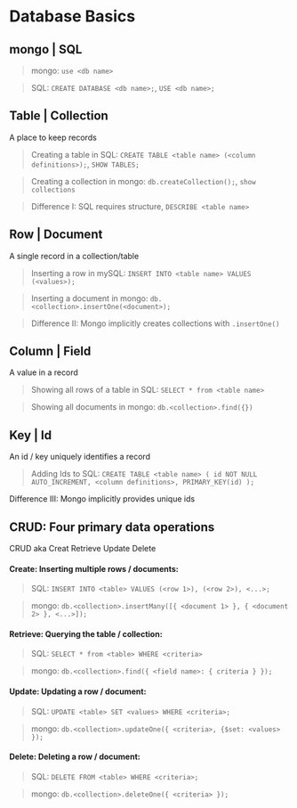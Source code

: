 # Database Basics

## mongo | SQL

> mongo: `use <db name>`

> SQL: `CREATE DATABASE <db name>;`, `USE <db name>;`

## Table | Collection

A place to keep records

> Creating a table in SQL:
> `CREATE TABLE <table name> (<column definitions>);`, `SHOW TABLES;`

> Creating a collection in mongo: `db.createCollection();`, `show collections`

> Difference I: SQL requires structure, `DESCRIBE <table name>`

## Row | Document

A single record in a collection/table

> Inserting a row in mySQL: `INSERT INTO <table name> VALUES (<values>);`

> Inserting a document in mongo: `db.<collection>.insertOne(<document>);`

> Difference II: Mongo implicitly creates collections with `.insertOne()`

## Column | Field

A value in a record

> Showing all rows of a table in SQL: `SELECT * from <table name>`

> Showing all documents in mongo: `db.<collection>.find({})`

## Key | Id

An id / key uniquely identifies a record

> Adding Ids to SQL:
> `CREATE TABLE <table name> ( id NOT NULL AUTO_INCREMENT, <column definitions>, PRIMARY_KEY(id) );`

Difference III: Mongo implicitly provides unique ids

## CRUD: Four primary data operations

CRUD aka Creat Retrieve Update Delete

#### Create: Inserting multiple rows / documents:

> SQL:
> `INSERT INTO <table> VALUES (<row 1>), (<row 2>), <...>;`

> mongo:
> `db.<collection>.insertMany([{ <document 1> }, { <document 2> }, <...>]);`

#### Retrieve: Querying the table / collection:

> SQL:
> `SELECT * from <table> WHERE <criteria>`

> mongo:
> `db.<collection>.find({ <field name>: { criteria } });`

#### Update: Updating a row / document:

> SQL:
> `UPDATE <table> SET <values> WHERE <criteria>;`

> mongo:
> `db.<collection>.updateOne({ <criteria>, {$set: <values> });`

#### Delete: Deleting a row / document:

> SQL:
> `DELETE FROM <table> WHERE <criteria>;`

> mongo:
> `db.<collection>.deleteOne({ <criteria> });`
